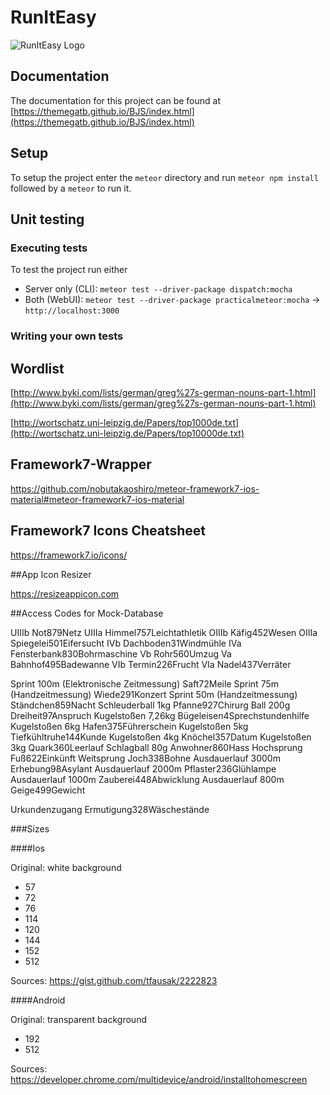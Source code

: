 # RunItEasy

![RunItEasy Logo](https://raw.githubusercontent.com/TheMegaTB/BJS/master/meteor/public/icons/Logo512.png)

## Documentation
The documentation for this project can be found at [https://themegatb.github.io/BJS/index.html](https://themegatb.github.io/BJS/index.html)

## Setup
To setup the project enter the `meteor` directory and run `meteor npm install` followed by a `meteor` to run it.


## Unit testing
### Executing tests
To test the project run either
* Server only (CLI):    `meteor test --driver-package dispatch:mocha`
* Both (WebUI):         `meteor test --driver-package practicalmeteor:mocha` -> `http://localhost:3000`

### Writing your own tests


## Wordlist
[http://www.byki.com/lists/german/greg%27s-german-nouns-part-1.html](http://www.byki.com/lists/german/greg%27s-german-nouns-part-1.html)

[http://wortschatz.uni-leipzig.de/Papers/top1000de.txt](http://wortschatz.uni-leipzig.de/Papers/top10000de.txt)

## Framework7-Wrapper

https://github.com/nobutakaoshiro/meteor-framework7-ios-material#meteor-framework7-ios-material

## Framework7 Icons Cheatsheet

https://framework7.io/icons/

##App Icon Resizer
 
 https://resizeappicon.com

##Access Codes for Mock-Database

UIIIb   Not879Netz
UIIIa   Himmel757Leichtathletik
OIIIb   Käfig452Wesen
OIIIa   Spiegelei501Eifersucht
IVb     Dachboden31Windmühle
IVa     Fensterbank830Bohrmaschine
Vb      Rohr560Umzug
Va      Bahnhof495Badewanne
VIb     Termin226Frucht
VIa     Nadel437Verräter

Sprint 100m (Elektronische Zeitmessung) Saft72Meile
Sprint 75m (Handzeitmessung)            Wiede291Konzert
Sprint 50m (Handzeitmessung)            Ständchen859Nacht
Schleuderball 1kg                       Pfanne927Chirurg
Ball 200g                               Dreiheit97Anspruch
Kugelstoßen 7,26kg                      Bügeleisen4Sprechstundenhilfe
Kugelstoßen 6kg                         Hafen375Führerschein
Kugelstoßen 5kg                         Tiefkühltruhe144Kunde
Kugelstoßen 4kg                         Knöchel357Datum
Kugelstoßen 3kg                         Quark360Leerlauf
Schlagball 80g                          Anwohner860Hass
Hochsprung                              Fuß622Einkünft
Weitsprung                              Joch338Bohne
Ausdauerlauf 3000m                      Erhebung98Asylant
Ausdauerlauf 2000m                      Pflaster236Glühlampe
Ausdauerlauf 1000m                      Zauberei448Abwicklung
Ausdauerlauf 800m                       Geige499Gewicht

Urkundenzugang                          Ermutigung328Wäschestände

###Sizes

####Ios

Original: white background
* 57
* 72
* 76
* 114
* 120
* 144
* 152
* 512

Sources: https://gist.github.com/tfausak/2222823

####Android

Original: transparent background
* 192
* 512

Sources: https://developer.chrome.com/multidevice/android/installtohomescreen